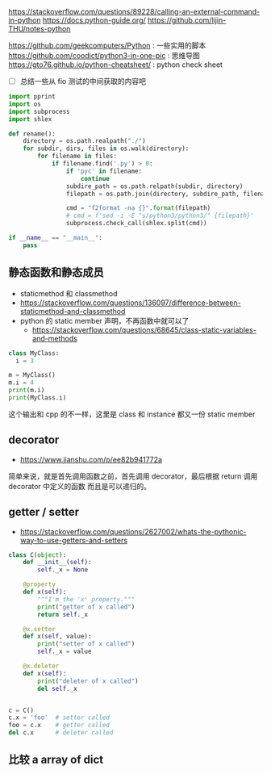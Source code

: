 https://stackoverflow.com/questions/89228/calling-an-external-command-in-python
https://docs.python-guide.org/
https://github.com/lijin-THU/notes-python

https://github.com/geekcomputers/Python : 一些实用的脚本
https://github.com/coodict/python3-in-one-pic : 思维导图
https://gto76.github.io/python-cheatsheet/ : python check sheet


- [ ] 总结一些从 fio 测试的中间获取的内容吧

```python
import pprint
import os
import subprocess
import shlex

def rename():
    directory = os.path.realpath("./")
    for subdir, dirs, files in os.walk(directory):
        for filename in files:
            if filename.find('.py') > 0:
                if 'pyc' in filename:
                    continue
                subdire_path = os.path.relpath(subdir, directory)
                filepath = os.path.join(directory, subdire_path, filename)

                cmd = "f2format -na {}".format(filepath)
                # cmd = f'sed -i -E "s/python3/python3/" {filepath}'
                subprocess.check_call(shlex.split(cmd))

if __name__ == "__main__":
    pass
```

## 静态函数和静态成员
-  staticmethod 和 classmethod
  - https://stackoverflow.com/questions/136097/difference-between-staticmethod-and-classmethod
- python 的 static member 声明，不再函数中就可以了
  - https://stackoverflow.com/questions/68645/class-static-variables-and-methods

```py
class MyClass:
  i = 3

m = MyClass()
m.i = 4
print(m.i)
print(MyClass.i)
```
这个输出和 cpp 的不一样，这里是 class 和 instance 都又一份 static member

## decorator
- https://www.jianshu.com/p/ee82b941772a

简单来说，就是首先调用函数之前，首先调用 decorator，最后根据 return 调用 decorator 中定义的函数
而且是可以递归的。

## getter / setter
- https://stackoverflow.com/questions/2627002/whats-the-pythonic-way-to-use-getters-and-setters
```python
class C(object):
    def __init__(self):
        self._x = None

    @property
    def x(self):
        """I'm the 'x' property."""
        print("getter of x called")
        return self._x

    @x.setter
    def x(self, value):
        print("setter of x called")
        self._x = value

    @x.deleter
    def x(self):
        print("deleter of x called")
        del self._x


c = C()
c.x = 'foo'  # setter called
foo = c.x    # getter called
del c.x      # deleter called
```

## 比较 a array of dict
